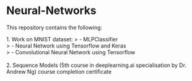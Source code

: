 # Neural-Networks

This repository contains the following:
<tr>
1. Work on MNIST dataset:
> - MLPClassifier 
<br>
> - Neural Network using Tensorflow and Keras
<br>
> - Convolutional Neural Network using Tensorflow
<br>
<br>
2. Sequence Models (5th course in deeplearning.ai specialisation by Dr. Andrew Ng) course completion certificate
